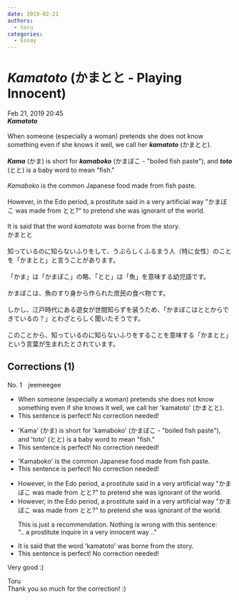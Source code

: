 ```yaml
---
date: 2019-02-21
authors:
  - toru
categories:
  - Essay
---
```


<h1 id="subject_show"><strong><em>Kamatoto</strong></em> (かまとと - Playing Innocent)</h1>
<div class="date">Feb 21, 2019 20:45</div>
<div id="post"><div id="body_show_ori">
<strong><em>Kamatoto</strong></em><br/><br/>When someone (especially a woman) pretends she does not know something even if she knows it well, we call her <strong><em>kamatoto</em></strong> (かまとと).<br/><br/><strong><em>Kama</em></strong> (かま) is short for <strong><em>kamaboko</em></strong> (かまぼこ - "boiled fish paste"), and <strong><em>toto</em></strong> (とと) is a baby word to mean "fish."<br/><br/><em>Kamaboko</em> is the common Japanese food made from fish paste.<br/><br/>However, in the Edo period, a prostitute said in a very artificial way "かまぼこ was made from とと?" to pretend she was ignorant of the world.<br/><br/>It is said that the word <em>kamatoto</em> was borne from the story.
</div></div>

<!-- more -->

<div id="post_ja"><div id="body_show_mo">
かまとと<br/><br/>知っているのに知らないふりをして、うぶらしくふるまう人（特に女性）のことを「かまとと」と言うことがあります。<br/><br/>「かま」は「かまぼこ」の略、「とと」は「魚」を意味する幼児語です。<br/><br/>かまぼこは、魚のすり身から作られた庶民の食べ物です。<br/><br/>しかし、江戸時代にある遊女が世間知らずを装うため、「かまぼこはととからできているの？」とわざとらしく聞いたそうです。<br/><br/>このことから、知っているのに知らないふりをすることを意味する「かまとと」という言葉が生まれたとされています。
</div></div>

## Corrections (1)
<div id="block"><div class="first_name"> No. 1　<span class="just_name">jeemeegee</span></div><div id="block2">
<ul class="correction_field">
<li class="incorrect">When someone (especially a woman) pretends she does not know something even if she knows it well, we call her 'kamatoto' (かまとと).</li>
<li class="corrected perfect">This sentence is perfect! No correction needed!</li>
</ul>
<ul class="correction_field">
<li class="incorrect">'Kama' (かま) is short for 'kamaboko' (かまぼこ - "boiled fish paste"), and 'toto' (とと) is a baby word to mean "fish."</li>
<li class="corrected perfect">This sentence is perfect! No correction needed!</li>
</ul>
<ul class="correction_field">
<li class="incorrect">'Kamaboko' is the common Japanese food made from fish paste.</li>
<li class="corrected perfect">This sentence is perfect! No correction needed!</li>
</ul>
<ul class="correction_field">
<li class="incorrect">However, in the Edo period, a prostitute said in a very artificial way "かまぼこ was made from とと?" to pretend she was ignorant of the world.</li>
<li class="corrected correct">
However, in the Edo period, a prostitute <span class="f_gray">said </span>in a very <span class="f_gray">artificial</span> way "かまぼこ was made from とと?" to pretend she was ignorant of the world.
<p class="correction_comment">This is just a recommendation. Nothing is wrong with this sentence:<br/>".. a prostitute inquire in a very innocent way .."</p>
</li>
</ul>
<ul class="correction_field">
<li class="incorrect">It is said that the word 'kamatoto' was borne from the story.</li>
<li class="corrected perfect">This sentence is perfect! No correction needed!</li>
</ul>
<p class="comment_small">
 Very good :)
</p>

</div><div class="name"><span class="just_name">Toru</span><br>
Thank you so much for the correction! :)
</div>
</div>
